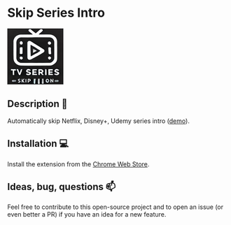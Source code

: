 # Skip Series Intro

![logo](./src/images/icon128.png)

## Description 🔭

Automatically skip Netflix, Disney+, Udemy series intro ([demo](https://www.youtube.com/watch?v=ZaMHyanPX8Y)).

## Installation 💻

Install the extension from the [Chrome Web Store](https://chromewebstore.google.com/detail/skip-series-intro/fmihiaamiiimdeilnigjedfbbpincnec).

## Ideas, bug, questions 📫

Feel free to contribute to this open-source project and to open an issue (or even better a PR) if you have an idea for a new feature.
